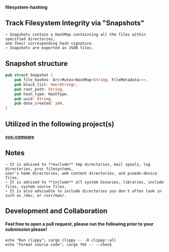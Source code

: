 #### filesystem-hashing

## Track Filesystem Integrity via "Snapshots"
    ~ Snapshots contain a HashMap containting all the files within specified directories,
    and their corresponding hash signature.
    ~ Snapshots are exported as JSON files.

## Snapshot structure
```rust
pub struct Snapshot {
    pub file_hashes: Arc<Mutex<HashMap<String, FileMetadata>>>,
    pub black_list: Vec<String>,
    pub root_path: String,
    pub hash_type: HashType,
    pub uuid: String,
    pub date_created: i64,
}
```

## Utilized in the following project(s)
#### [sys-compare](https://github.com/helloimalemur/sys-compare)

## Notes
    ~ It is advised to **exclude** tmp directories, mail spools, log directories, proc filesystems,
    user's home directories, web content directories, and psuedo-device files.
    ~ It is advised to **include** all system binaries, libraries, include files, system source files.
    ~ It is also advisable to include directories you don't often look in such as /dev, or /usr/man/.

## Development and Collaboration
#### Feel free to open a pull request, please run the following prior to your submission please!
    echo "Run clippy"; cargo clippy -- -D clippy::all
    echo "Format source code"; cargo fmt -- --check
